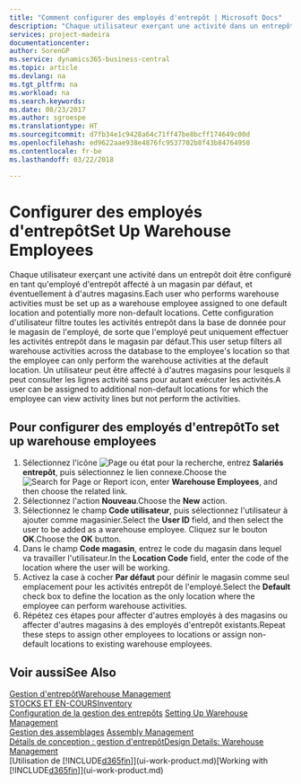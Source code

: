 ```yaml
---
title: "Comment configurer des employés d'entrepôt | Microsoft Docs"
description: "Chaque utilisateur exerçant une activité dans un entrepôt doit être configuré en tant qu'employé d'entrepôt affecté à un magasin par défaut, et éventuellement à d'autres magasins."
services: project-madeira
documentationcenter: 
author: SorenGP
ms.service: dynamics365-business-central
ms.topic: article
ms.devlang: na
ms.tgt_pltfrm: na
ms.workload: na
ms.search.keywords: 
ms.date: 08/23/2017
ms.author: sgroespe
ms.translationtype: HT
ms.sourcegitcommit: d7fb34e1c9428a64c71ff47be8bcff174649c00d
ms.openlocfilehash: ed9622aae938e4876fc9537702b8f43b84764950
ms.contentlocale: fr-be
ms.lasthandoff: 03/22/2018

---
```

# <a name="set-up-warehouse-employees"></a><span data-ttu-id="8acd6-103">Configurer des employés d'entrepôt</span><span class="sxs-lookup"><span data-stu-id="8acd6-103">Set Up Warehouse Employees</span></span>
<span data-ttu-id="8acd6-104">Chaque utilisateur exerçant une activité dans un entrepôt doit être configuré en tant qu'employé d'entrepôt affecté à un magasin par défaut, et éventuellement à d'autres magasins.</span><span class="sxs-lookup"><span data-stu-id="8acd6-104">Each user who performs warehouse activities must be set up as a warehouse employee assigned to one default location and potentially more non-default locations.</span></span> <span data-ttu-id="8acd6-105">Cette configuration d'utilisateur filtre toutes les activités entrepôt dans la base de donnée pour le magasin de l'employé, de sorte que l'employé peut uniquement effectuer les activités entrepôt dans le magasin par défaut.</span><span class="sxs-lookup"><span data-stu-id="8acd6-105">This user setup filters all warehouse activities across the database to the employee's location so that the employee can only perform the warehouse activities at the default location.</span></span> <span data-ttu-id="8acd6-106">Un utilisateur peut être affecté à d'autres magasins pour lesquels il peut consulter les lignes activité sans pour autant exécuter les activités.</span><span class="sxs-lookup"><span data-stu-id="8acd6-106">A user can be assigned to additional non-default locations for which the employee can view activity lines but not perform the activities.</span></span>

## <a name="to-set-up-warehouse-employees"></a><span data-ttu-id="8acd6-107">Pour configurer des employés d'entrepôt</span><span class="sxs-lookup"><span data-stu-id="8acd6-107">To set up warehouse employees</span></span>  
1.  <span data-ttu-id="8acd6-108">Sélectionnez l'icône ![Page ou état pour la recherche](media/ui-search/search_small.png "icône Page ou état pour la recherche"), entrez **Salariés entrepôt**, puis sélectionnez le lien connexe.</span><span class="sxs-lookup"><span data-stu-id="8acd6-108">Choose the ![Search for Page or Report](media/ui-search/search_small.png "Search for Page or Report icon") icon, enter **Warehouse Employees**, and then choose the related link.</span></span>  
2. <span data-ttu-id="8acd6-109">Sélectionnez l'action **Nouveau**.</span><span class="sxs-lookup"><span data-stu-id="8acd6-109">Choose the **New** action.</span></span>  
3. <span data-ttu-id="8acd6-110">Sélectionnez le champ **Code utilisateur**, puis sélectionnez l'utilisateur à ajouter comme magasinier.</span><span class="sxs-lookup"><span data-stu-id="8acd6-110">Select the **User ID** field, and then select the user to be added as a warehouse employee.</span></span> <span data-ttu-id="8acd6-111">Cliquez sur le bouton **OK**.</span><span class="sxs-lookup"><span data-stu-id="8acd6-111">Choose the **OK** button.</span></span>  
6.  <span data-ttu-id="8acd6-112">Dans le champ **Code magasin**, entrez le code du magasin dans lequel va travailler l'utilisateur.</span><span class="sxs-lookup"><span data-stu-id="8acd6-112">In the **Location Code** field, enter the code of the location where the user will be working.</span></span>  
7.  <span data-ttu-id="8acd6-113">Activez la case à cocher **Par défaut** pour définir le magasin comme seul emplacement pour les activités entrepôt de l'employé.</span><span class="sxs-lookup"><span data-stu-id="8acd6-113">Select the **Default** check box to define the location as the only location where the employee can perform warehouse activities.</span></span>  
8.  <span data-ttu-id="8acd6-114">Répétez ces étapes pour affecter d'autres employés à des magasins ou affecter d'autres magasins à des employés d'entrepôt existants.</span><span class="sxs-lookup"><span data-stu-id="8acd6-114">Repeat these steps to assign other employees to locations or assign non-default locations to existing warehouse employees.</span></span>  

## <a name="see-also"></a><span data-ttu-id="8acd6-115">Voir aussi</span><span class="sxs-lookup"><span data-stu-id="8acd6-115">See Also</span></span>  
[<span data-ttu-id="8acd6-116">Gestion d'entrepôt</span><span class="sxs-lookup"><span data-stu-id="8acd6-116">Warehouse Management</span></span>](warehouse-manage-warehouse.md)  
[<span data-ttu-id="8acd6-117">STOCKS ET EN-COURS</span><span class="sxs-lookup"><span data-stu-id="8acd6-117">Inventory</span></span>](inventory-manage-inventory.md)  
<span data-ttu-id="8acd6-118">[Configuration de la gestion des entrepôts](warehouse-setup-warehouse.md)   </span><span class="sxs-lookup"><span data-stu-id="8acd6-118">[Setting Up Warehouse Management](warehouse-setup-warehouse.md)   </span></span>  
<span data-ttu-id="8acd6-119">[Gestion des assemblages](assembly-assemble-items.md)  </span><span class="sxs-lookup"><span data-stu-id="8acd6-119">[Assembly Management](assembly-assemble-items.md)  </span></span>  
[<span data-ttu-id="8acd6-120">Détails de conception : gestion d'entrepôt</span><span class="sxs-lookup"><span data-stu-id="8acd6-120">Design Details: Warehouse Management</span></span>](design-details-warehouse-management.md)  
<span data-ttu-id="8acd6-121">[Utilisation de [!INCLUDE[d365fin](includes/d365fin_md.md)]](ui-work-product.md)</span><span class="sxs-lookup"><span data-stu-id="8acd6-121">[Working with [!INCLUDE[d365fin](includes/d365fin_md.md)]](ui-work-product.md)</span></span>  

